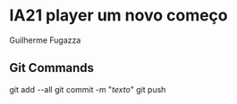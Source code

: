 # IA21 player um novo começo
Guilherme Fugazza

## Git Commands
git add --all
git commit -m "_texto_"
git push